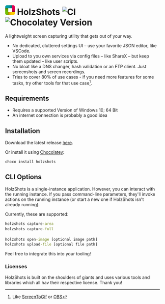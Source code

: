 # ![Logo](src/HolzShots/Resources/Logo-32x32.png) HolzShots ![CI](https://github.com/nikeee/HolzShots/workflows/CI/badge.svg) ![Chocolatey Version](https://img.shields.io/chocolatey/v/holzshots)
A lightweight screen capturing utility that gets out of your way.
- No dedicated, cluttered settings UI – use your favorite JSON editor, like VSCode.
- Upload to you own services via config files – like ShareX – but keep them updated – like user scripts.
- No bloat like a DNS changer, hash validation or an FTP client. Just screenshots and screen recordings.
- Tries to cover 80% of use cases - if you need more features for some tasks, try other tools for that use case[^1].

## Requirements
- Requires a supported Version of Windows 10; 64 Bit
- An internet connection is probably a good idea

## Installation
Download the latest release [here](http://github.com/nikeee/HolzShots/releases/latest/download/HolzShots.zip).

Or install it using [Chocolatey](https://chocolatey.org):
```cmd
choco install holzshots
```

## CLI Options
HolzShots is a single-instance application. However, you can interact with the running instance.
If you pass command-line parameters, they'll invoke actions on the running instance (or start a new one if HolzShots isn't already running).

Currently, these are supported:
```cmd
holzshots capture-area
holzshots capture-full

holzshots open-image [optional image path]
holzshots upload-file [optional file path]
```
Feel free to integrate this into your tooling!

### Licenses
HolzShots is built on the shoulders of giants and uses various tools and libraries which all hav their respective license. Thank you!

[^1]: Like [ScreenToGif](https://github.com/NickeManarin/ScreenToGif) or [OBS](https://obsproject.com)
